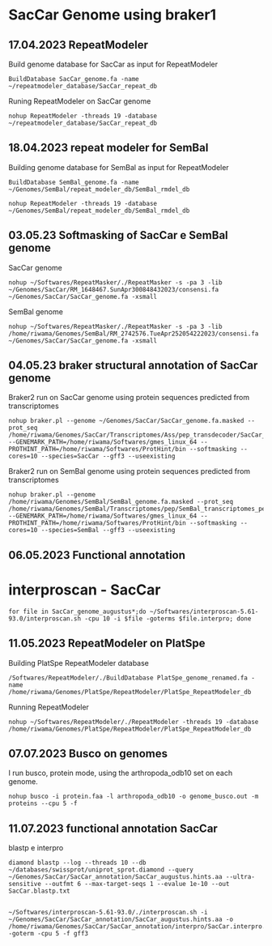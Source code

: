 # SacCar Genome using braker1

## 17.04.2023 RepeatModeler

Build genome database for SacCar as input for RepeatModeler
```
BuildDatabase SacCar_genome.fa -name ~/repeatmodeler_database/SacCar_repeat_db
```

Runing RepeatModeler on SacCar genome 
```
nohup RepeatModeler -threads 19 -database ~/repeatmodeler_database/SacCar_repeat_db
```

## 18.04.2023 repeat modeler for SemBal

Building genome database for SemBal as input for RepeatModeler
```
BuildDatabase SemBal_genome.fa -name ~/Genomes/SemBal/repeat_modeler_db/SemBal_rmdel_db
```

```
nohup RepeatModeler -threads 19 -database ~/Genomes/SemBal/repeat_modeler_db/SemBal_rmdel_db
```

## 03.05.23 Softmasking of SacCar e SemBal genome

SacCar genome

```
nohup ~/Softwares/RepeatMasker/./RepeatMasker -s -pa 3 -lib ~/Genomes/SacCar/RM_1648467.SunApr300848432023/consensi.fa ~/Genomes/SacCar/SacCar_genome.fa -xsmall
```

SemBal genome

```
nohup ~/Softwares/RepeatMasker/./RepeatMasker -s -pa 3 -lib /home/riwama/Genomes/SemBal/RM_2742576.TueApr252054222023/consensi.fa ~/Genomes/SacCar/SacCar_genome.fa -xsmall
```

## 04.05.23 braker structural annotation of SacCar genome

Braker2 run on SacCar genome using protein sequences predicted from transcriptomes
```
nohup braker.pl --genome ~/Genomes/SacCar/SacCar_genome.fa.masked --prot_seq /home/riwama/Genomes/SacCar/Transcriptomes/Ass/pep_transdecoder/SacCar_proteome_conc.pep --GENEMARK_PATH=/home/riwama/Softwares/gmes_linux_64 --PROTHINT_PATH=/home/riwama/Softwares/ProtHint/bin --softmasking --cores=10 --species=SacCar --gff3 --useexisting
```

Braker2 run on SemBal genome using protein sequences predicted from transcriptomes
```
nohup braker.pl --genome /home/riwama/Genomes/SemBal/SemBal_genome.fa.masked --prot_seq /home/riwama/Genomes/SemBal/Transcriptomes/pep/SemBal_transcriptomes_pep_conc.fa --GENEMARK_PATH=/home/riwama/Softwares/gmes_linux_64 --PROTHINT_PATH=/home/riwama/Softwares/ProtHint/bin --softmasking --cores=10 --species=SemBal --gff3 --useexisting
```

## 06.05.2023 Functional annotation

# interproscan - SacCar
```
for file in SacCar_genome_augustus*;do ~/Softwares/interproscan-5.61-93.0/interproscan.sh -cpu 10 -i $file -goterms $file.interpro; done
```



## 11.05.2023 RepeatModeler on PlatSpe

Building PlatSpe RepeatModeler database
```
/Softwares/RepeatModeler/./BuildDatabase PlatSpe_genome_renamed.fa -name /home/riwama/Genomes/PlatSpe/RepeatModeler/PlatSpe_RepeatModeler_db
```

Running RepeatModeler
```
nohup ~/Softwares/RepeatModeler/./RepeatModeler -threads 19 -database /home/riwama/Genomes/PlatSpe/RepeatModeler/PlatSpe_RepeatModeler_db
```

## 07.07.2023 Busco on genomes

I run busco, protein mode, using the arthropoda_odb10 set on each genome.

```
nohup busco -i protein.faa -l arthropoda_odb10 -o genome_busco.out -m proteins --cpu 5 -f
```

## 11.07.2023 functional annotation SacCar

blastp e interpro

```
diamond blastp --log --threads 10 --db ~/databases/swissprot/uniprot_sprot.diamond --query ~/Genomes/SacCar/SacCar_annotation/SacCar_augustus.hints.aa --ultra-sensitive --outfmt 6 --max-target-seqs 1 --evalue 1e-10 --out SacCar.blastp.txt


~/Softwares/interproscan-5.61-93.0/./interproscan.sh -i ~/Genomes/SacCar/SacCar_annotation/SacCar_augustus.hints.aa -o /home/riwama/Genomes/SacCar/SacCar_annotation/interpro/SacCar.interpro.txt -goterm -cpu 5 -f gff3
```






